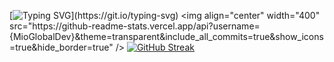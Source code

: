[![Typing SVG](https://readme-typing-svg.demolab.com?font=Exo+2&weight=24&size=23&pause=1000&width=435&lines=Welcome+To+My+Github+Profile+Page!)](https://git.io/typing-svg)
<img align="center" width="400" src="https://github-readme-stats.vercel.app/api?username={MioGlobalDev}&theme=transparent&include_all_commits=true&show_icons=true&hide_border=true" />
[![GitHub Streak](https://streak-stats.demolab.com?user=MioGlobalDev&theme=transparent&hide_border=true&mode=weekly)](https://git.io/streak-stats)
